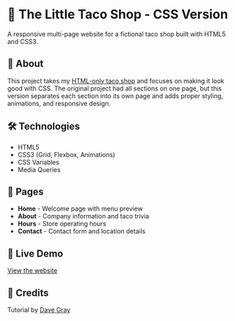 # 🌮 The Little Taco Shop - CSS Version

A responsive multi-page website for a fictional taco shop built with HTML5 and CSS3.

## 📖 About

This project takes my [HTML-only taco shop](https://github.com/bmedeiros2001/Taco-Shop-Website-HTML) and focuses on making it look good with CSS. The original project had all sections on one page, but this version separates each section into its own page and adds proper styling, animations, and responsive design.

## 🛠️ Technologies

- HTML5
- CSS3 (Grid, Flexbox, Animations)
- CSS Variables
- Media Queries

## 📱 Pages

- **Home** - Welcome page with menu preview
- **About** - Company information and taco trivia
- **Hours** - Store operating hours
- **Contact** - Contact form and location details

## 🔗 Live Demo

[View the website](https://bmedeiros2001.github.io/Little-Taco-Shop-CSS/)

## 🙏 Credits

Tutorial by [Dave Gray](https://www.youtube.com/@DaveGrayTeachesCode)
